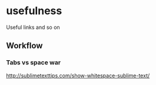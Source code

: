 # usefulness
Useful links and so on

## Workflow
### Tabs vs space war
http://sublimetexttips.com/show-whitespace-sublime-text/
